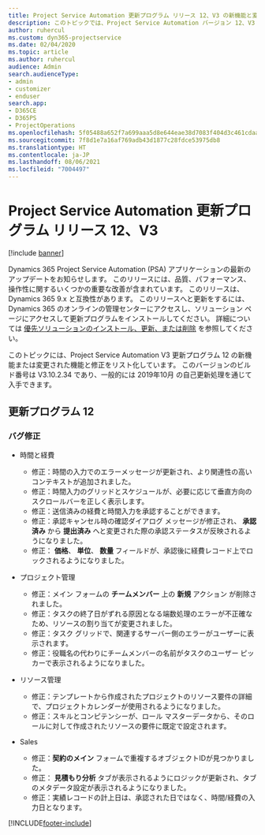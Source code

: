 ```yaml
---
title: Project Service Automation 更新プログラム リリース 12、V3 の新機能と変更点
description: このトピックでは、Project Service Automation バージョン 12、V3 の新機能と変更点について説明します。
author: ruhercul
ms.custom: dyn365-projectservice
ms.date: 02/04/2020
ms.topic: article
ms.author: ruhercul
audience: Admin
search.audienceType:
- admin
- customizer
- enduser
search.app:
- D365CE
- D365PS
- ProjectOperations
ms.openlocfilehash: 5f05488a652f7a699aaa5d8e644eae38d7083f404d3c461cdaabd1915b1a710a
ms.sourcegitcommit: 7f8d1e7a16af769adb43d1877c28fdce53975db8
ms.translationtype: HT
ms.contentlocale: ja-JP
ms.lasthandoff: 08/06/2021
ms.locfileid: "7004497"
---
```

# <a name="project-service-automation-update-release-12-v3"></a>Project Service Automation 更新プログラム リリース 12、V3

[!include [banner](../includes/psa-now-project-operations.md)]

Dynamics 365 Project Service Automation (PSA) アプリケーションの最新のアップデートをお知らせします。 このリリースには、品質、パフォーマンス、操作性に関するいくつかの重要な改善が含まれています。 このリリースは、Dynamics 365 9.x と互換性があります。 このリリースへと更新をするには、Dynamics 365 のオンラインの管理センターにアクセスし、ソリューション ページにアクセスして更新プログラムをインストールしてください。 詳細については [優先ソリューションのインストール、更新、または削除](/power-platform/admin/install-remove-preferred-solution) を参照してください。

このトピックには、Project Service Automation V3 更新プログラム 12 の新機能または変更された機能と修正をリスト化しています。 このバージョンのビルド番号は V3.10.2.34 であり、一般的には 2019年10月 の自己更新処理を通じて入手できます。

## <a name="update-release-12"></a>更新プログラム 12

### <a name="bug-fixes"></a>バグ修正

- 時間と経費

    - 修正：時間の入力でのエラーメッセージが更新され、より関連性の高いコンテキストが追加されました。
    - 修正：時間入力のグリッドとスケジュールが、必要に応じて垂直方向のスクロールバーを正しく表示します。
    - 修正：送信済みの経費と時間入力を承認することができます。
    - 修正：承認キャンセル時の確認ダイアログ メッセージが修正され、 **承認済み** から **提出済み** へと変更された際の承認ステータスが反映されるようになりました。
    - 修正： **価格**、 **単位**、 **数量** フィールドが、承認後に経費レコード上でロックされるようになりました。

- プロジェクト管理

    - 修正：メイン フォームの **チームメンバー** 上の **新規** アクション が削除されました。
    - 修正：タスクの終了日がずれる原因となる端数処理のエラーが不正確なため、リソースの割り当てが変更されました。
    - 修正：タスク グリッドで、関連するサーバー側のエラーがユーザーに表示されます。
    - 修正：役職名の代わりにチームメンバーの名前がタスクのユーザー ピッカーで表示されるようになりました。

- リソース管理

    - 修正：テンプレートから作成されたプロジェクトのリソース要件の詳細で、プロジェクトカレンダーが使用されるようになりました。
    - 修正：スキルとコンピテンシーが、ロール マスターデータから、そのロールに対して作成されたリソースの要件に既定で設定されます。

- Sales

    - 修正：**契約のメイン** フォームで重複するオブジェクトIDが見つかりました。
    - 修正： **見積もり分析** タブが表示されるようにロジックが更新され、タブのメタデータ設定が表示されるようになりました。
    - 修正：実績レコードの計上日は、承認された日ではなく、時間/経費の入力日となります。


[!INCLUDE[footer-include](../includes/footer-banner.md)]